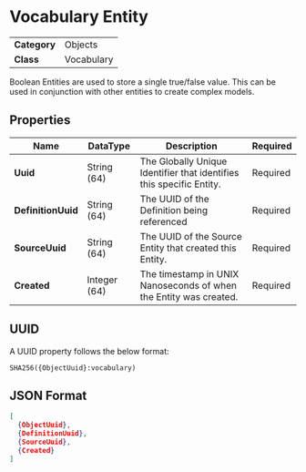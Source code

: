 # Vocabulary Entity
<table>
    <tbody>
        <tr>
            <td class="row-header"><b>Category</b></td>
            <td>Objects</td>
        </tr>
        <tr>
            <td class="row-header"><b>Class</b></td>
            <td>Vocabulary</td>
        </tr>
    </tbody>
</table>

Boolean Entities are used to store a single true/false value. This can be used in conjunction with other entities to create complex models.


## Properties
<table style="width: 100%;">
    <thead>
        <tr>
            <th>Name</th>
            <th>DataType</th>
            <th>Description</th>
            <th>Required</th>
        </tr>
    </thead>
    <tbody>
        <tr>
            <td><b>Uuid</b></td>
            <td>String (64)</td>
            <td>The Globally Unique Identifier that identifies this specific Entity.</td>
            <td>Required</td>
        </tr>
        <tr>
            <td><b>DefinitionUuid</b></td>
            <td>String (64)</td>
            <td>The UUID of the Definition being referenced</td>
            <td>Required</td>
        </tr>
        <tr>
            <td><b>SourceUuid</b></td>
            <td>String (64)</td>
            <td>The UUID of the Source Entity that created this Entity.</td>
            <td>Required</td>
        </tr>
        <tr>
            <td><b>Created</b></td>
            <td>Integer (64)</td>
            <td>The timestamp in UNIX Nanoseconds of when the Entity was created.</td>
            <td>Required</td>
        </tr>
    </tbody>
</table>

## UUID
A UUID property follows the below format:
```
SHA256({ObjectUuid}:vocabulary)
```

## JSON Format
```json
[
  {ObjectUuid},
  {DefinitionUuid},
  {SourceUuid},
  {Created}
]
```